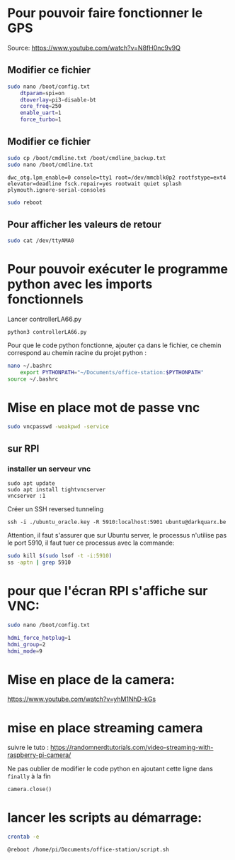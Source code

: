 # Pour pouvoir faire fonctionner le GPS
Source: https://www.youtube.com/watch?v=N8fH0nc9v9Q

## Modifier ce fichier
```bash
sudo nano /boot/config.txt
    dtparam=spi=on
    dtoverlay=pi3-disable-bt
    core_freq=250
    enable_uart=1
    force_turbo=1
```
## Modifier ce fichier
```bash
sudo cp /boot/cmdline.txt /boot/cmdline_backup.txt
sudo nano /boot/cmdline.txt
```
```
dwc_otg.lpm_enable=0 console=tty1 root=/dev/mmcblk0p2 rootfstype=ext4 elevator=deadline fsck.repair=yes rootwait quiet splash plymouth.ignore-serial-consoles
```
```bash
sudo reboot
```
## Pour afficher les valeurs de retour
```bash
sudo cat /dev/ttyAMA0
```
# Pour pouvoir exécuter le programme python avec les imports fonctionnels
Lancer controllerLA66.py
```
python3 controllerLA66.py
```

Pour que le code python fonctionne, ajouter ça dans le fichier, ce chemin correspond au chemin racine du projet python :
```bash
nano ~/.bashrc
    export PYTHONPATH="~/Documents/office-station:$PYTHONPATH"
source ~/.bashrc
```

# Mise en place mot de passe vnc
```bash
sudo vncpasswd -weakpwd -service
```
## sur RPI
### installer un serveur vnc
```
sudo apt update
sudo apt install tightvncserver
vncserver :1
```

Créer un SSH reversed tunneling
```
ssh -i ./ubuntu_oracle.key -R 5910:localhost:5901 ubuntu@darkquarx.be
```
Attention, il faut s'assurer que sur Ubuntu server, le processus n'utilise pas le port 5910, il faut tuer ce processus avec la commande:
```bash
sudo kill $(sudo lsof -t -i:5910)
ss -aptn | grep 5910
```
# pour que l'écran RPI s'affiche sur VNC:
```bash
sudo nano /boot/config.txt
```
```bash
hdmi_force_hotplug=1
hdmi_group=2
hdmi_mode=9
```

# Mise en place de la camera:
https://www.youtube.com/watch?v=yhM1NhD-kGs

# mise en place streaming camera
suivre le tuto : 
https://randomnerdtutorials.com/video-streaming-with-raspberry-pi-camera/

Ne pas oublier de modifier le code python en ajoutant cette ligne dans `finally` à la fin
```python
camera.close()
```

# lancer les scripts au démarrage:
```bash
crontab -e
```

```bash
@reboot /home/pi/Documents/office-station/script.sh
```